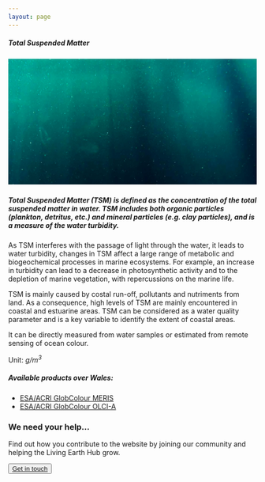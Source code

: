```yaml
---
layout: page
---
```


<!-- Content-section-start -->
<div class="container">
    <div class="row">
        <div class="col-12 mt-60">
            <h5 class="common-title">Total Suspended Matter</h5>
        </div>
        <div class="col-xs-12 col-sm-12 col-ms-9 col-lg-9 col-xl-9 col-xxl-9">
            <div class="common-image pb-5">
                <img src="/assets/img/Wales/Big/total-suspended-matter.jpg" class="img-fluid" alt="Total Suspended Matter">
            </div>
            <div>
                <h5 class="font-weight-bold">Total Suspended Matter (TSM) is defined as the concentration of the total suspended matter in water. TSM includes both organic particles (plankton, detritus, etc.) and mineral particles (e.g. clay particles), and is a measure of the water turbidity.</h5>
                <div class="pt-4">
                    <p>As TSM interferes with the passage of light through the water, it leads to water turbidity, changes in TSM affect a large range of metabolic and biogeochemical processes in marine ecosystems. For example, an increase in turbidity can lead to a decrease in photosynthetic activity and to the depletion of marine vegetation, with repercussions on the marine life.</p>
                    <p>TSM is mainly caused by costal run-off, pollutants and nutriments from land. As a consequence, high levels of TSM are mainly encountered in coastal and estuarine areas. TSM can be considered as a water quality parameter and is a key variable to identify the extent of coastal areas.</p>
                    <p>It can be directly measured from water samples or estimated from remote sensing of ocean colour.</p>
                    <p>Unit:<em> g/m<sup>3</sup></em></p>
                </div>
            </div>
            <div class="py-5">
                <h5 class="font-weight-bold mb-4">Available products over Wales:</h5>
                <ul class="list-title">
                    <li class="list-item"><a href="http://hermes.acri.fr/index.php?class=archive" target="_blank">ESA/ACRI GlobColour MERIS</a></li>
                    <li class="list-item"><a href="http://hermes.acri.fr/index.php?class=archive" target="_blank">ESA/ACRI GlobColour OLCI-A</a></li>
                </ul>
            </div>
        </div>
    </div>
</div>
<!-- Content-section-end -->

<!-- get-in-section-Start -->
<div class="container mb-100">
    <div class="get-in-section-main">
        <div class="get-in-section-dsc">
            <h3>We need your help&hellip;</h3>
            <p>Find out how you contribute to the website by joining our community and helping the Living Earth Hub grow.</p>
        </div>
        <button type="button"><a href="/contact/">Get in touch</a></button>
    </div>
</div>
<!-- get-in-section-End -->